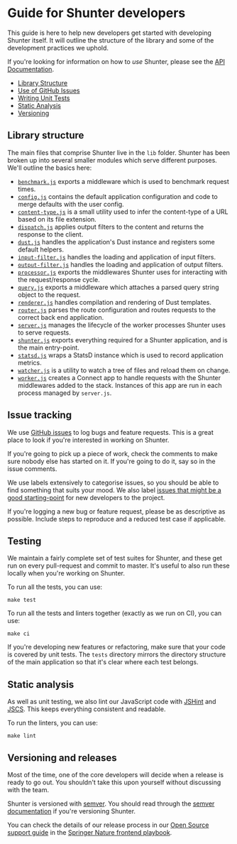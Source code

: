 # Guide for Shunter developers

This guide is here to help new developers get started with developing Shunter itself. It will outline the structure of the library and some of the development practices we uphold.

If you're looking for information on how to _use_ Shunter, please see the [API Documentation](usage/index.md).

- [Library Structure](#library-structure)
- [Use of GitHub Issues](#issue-tracking)
- [Writing Unit Tests](#testing)
- [Static Analysis](#static-analysis)
- [Versioning](#versioning-and-releases)

## Library structure

The main files that comprise Shunter live in the `lib` folder. Shunter has been broken up into several smaller modules which serve different purposes. We'll outline the basics here:

- [`benchmark.js`](https://github.com/springernature/shunter/blob/master/lib/benchmark.js) exports a middleware which is used to benchmark request times.
- [`config.js`](https://github.com/springernature/shunter/blob/master/lib/config.js) contains the default application configuration and code to merge defaults with the user config.
- [`content-type.js`](https://github.com/springernature/shunter/blob/master/lib/content-type.js) is a small utility used to infer the content-type of a URL based on its file extension.
- [`dispatch.js`](https://github.com/springernature/shunter/blob/master/lib/dispatch.js) applies output filters to the content and returns the response to the client.
- [`dust.js`](https://github.com/springernature/shunter/blob/master/lib/dust.js) handles the application's Dust instance and registers some default helpers.
- [`input-filter.js`](https://github.com/springernature/shunter/blob/master/lib/input-filter.js) handles the loading and application of input filters.
- [`output-filter.js`](https://github.com/springernature/shunter/blob/master/lib/output-filter.js) handles the loading and application of output filters.
- [`processor.js`](https://github.com/springernature/shunter/blob/master/lib/processor.js) exports the middlewares Shunter uses for interacting with the request/response cycle.
- [`query.js`](https://github.com/springernature/shunter/blob/master/lib/query.js) exports a middleware which attaches a parsed query string object to the request.
- [`renderer.js`](https://github.com/springernature/shunter/blob/master/lib/renderer.js) handles compilation and rendering of Dust templates.
- [`router.js`](https://github.com/springernature/shunter/blob/master/lib/router.js) parses the route configuration and routes requests to the correct back end application.
- [`server.js`](https://github.com/springernature/shunter/blob/master/lib/server.js) manages the lifecycle of the worker processes Shunter uses to serve requests.
- [`shunter.js`](https://github.com/springernature/shunter/blob/master/lib/shunter.js) exports everything required for a Shunter application, and is the main entry-point.
- [`statsd.js`](https://github.com/springernature/shunter/blob/master/lib/statsd.js) wraps a StatsD instance which is used to record application metrics.
- [`watcher.js`](https://github.com/springernature/shunter/blob/master/lib/watcher.js) is a utility to watch a tree of files and reload them on change.
- [`worker.js`](https://github.com/springernature/shunter/blob/master/lib/worker.js) creates a Connect app to handle requests with the Shunter middlewares added to the stack. Instances of this app are run in each process managed by `server.js`.

## Issue tracking

We use [GitHub issues](https://github.com/springernature/shunter/issues) to log bugs and feature requests. This is a great place to look if you're interested in working on Shunter.

If you're going to pick up a piece of work, check the comments to make sure nobody else has started on it. If you're going to do it, say so in the issue comments.

We use labels extensively to categorise issues, so you should be able to find something that suits your mood. We also label [issues that might be a good starting-point](https://github.com/springernature/shunter/labels/good-starter-issue) for new developers to the project.

If you're logging a new bug or feature request, please be as descriptive as possible. Include steps to reproduce and a reduced test case if applicable.

## Testing

We maintain a fairly complete set of test suites for Shunter, and these get run on every pull-request and commit to master. It's useful to also run these locally when you're working on Shunter.

To run all the tests, you can use:

```
make test
```

To run all the tests and linters together (exactly as we run on CI), you can use:

```
make ci
```

If you're developing new features or refactoring, make sure that your code is covered by unit tests. The `tests` directory mirrors the directory structure of the main application so that it's clear where each test belongs.

## Static analysis

As well as unit testing, we also lint our JavaScript code with [JSHint](http://jshint.com/) and [JSCS](http://jscs.info/). This keeps everything consistent and readable.

To run the linters, you can use:

```
make lint
```

## Versioning and releases

Most of the time, one of the core developers will decide when a release is ready to go out. You shouldn't take this upon yourself without discussing with the team.

Shunter is versioned with [semver](http://semver.org/). You should read through the [semver documentation](http://semver.org) if you're versioning Shunter.

You can check the details of our release process in our [Open Source support guide](https://github.com/springernature/frontend-playbook/blob/master/practices/open-source-support.md#release-process) in the [Springer Nature frontend playbook](https://github.com/springernature/frontend-playbook).
